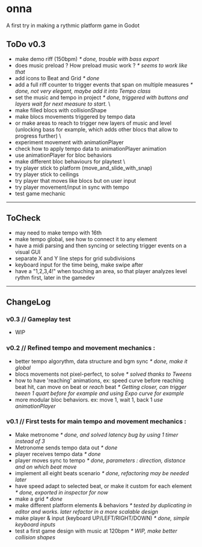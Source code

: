 # onna
A first try in making a rythmic platform game in Godot


## ToDo v0.3

- make demo riff (150bpm) _* done, trouble with bass export_
- does music preload ? How preload music work ? _* seems to work like that_
- add icons to Beat and Grid _* done_
- add a full riff counter to trigger events that span on multiple measures _* done, not very elegant, maybe add it into Tempo class_
- set the music and tempo in project _* done, triggered with buttons and layers wait for next measure to start._
  \
- make filled blocs with collisionShape
- make blocs movements triggered by tempo data
- or make areas to reach to trigger new layers of music and level (unlocking bass for example, which adds other blocs that allow to progress further)
  \
- experiment movement with animationPlayer
- check how to apply tempo data to animationPlayer animation
- use animationPlayer for bloc behaviors
- make different bloc behaviours for playtest
  \
- try player stick to platform (move_and_slide_with_snap)
- try player stick to ceilings 
- try player that moves like blocs but on user input
- try player movement/input in sync with tempo
- test game mechanic

---

## ToCheck

- may need to make tempo with 16th
- make tempo global, see how to connect it to any element
- have a midi parsing and then syncing or selecting trigger events on a visual GUI
- separate X and Y line steps for grid subdivisions
- keyboard input for the time being, make swipe after
- have a "1,2,3,4!" when touching an area, so that player analyzes level rythm first, later in the gamedev

---

## ChangeLog

### v0.3 // Gameplay test

- WIP

### v0.2 // Refined tempo and movement mechanics :

- better tempo algorythm, data structure and bgm sync _* done, make it global_
- blocs movements not pixel-perfect, to solve _* solved thanks to Tweens_
- how to have 'reaching' animations, ex: speed curve before reaching beat hit, can move on beat or *reach* beat _* Getting closer, can trigger tween 1 quart before for example and using Expo curve for example_
- more modular bloc behaviors. ex: move 1, wait 1, back 1 _use animationPlayer_

### v0.1 // First tests for main tempo and movement mechanics :

- Make metronome _* done, and solved latency bug by using 1 timer instead of 3_
- Metronome sends tempo data out _* done_
- player receives tempo data _* done_
- player moves sync to tempo _* done, parameters : direction, distance and on which beat move_
- implement all eight beats scenario _* done, refactoring may be needed later_
- have speed adapt to selected beat, or make it custom for each element _* done, exported in inspector for now_
- make a grid _* done_
- make different platform elements & behaviors _* tested by duplicating in editor and works. later refactor in a more scalable design_
- make player & input (keyboard UP/LEFT/RIGHT/DOWN) _* done, simple keyboard inputs_
- test a first game design with music at 120bpm _* WIP, make better collision shapes_